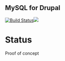 MySQL for Drupal
-----------------------

[![Build Status](https://travis-ci.org/drupal-docker/mysql.svg?branch=master)](https://travis-ci.org/drupal-docker/mysql)[![](https://badge.imagelayers.io/drupaldocker/mysql:latest.svg)](https://imagelayers.io/?images=drupaldocker/mysql:latest 'drupaldocker/mysql')

# Status
Proof of concept
